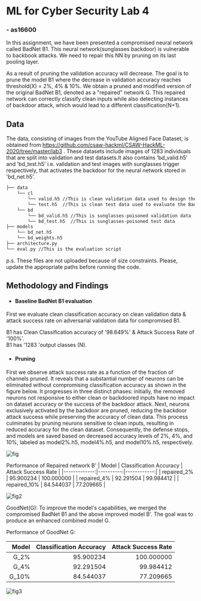 # ML for Cyber Security Lab 4
### - as16600

In this assignment, we have been presented a compromised neural network called BadNet B1. This neural network(sunglasses backdoor) is vulnerable to backbook attacks. We need to repair this NN by pruning on its last pooling layer.

As a result of pruning the validation accuracy will decrease. The goal is to prune the model B1 where the decrease in validation accuracy reaches threshold(X) = 2%, 4% & 10%. We obtain a pruned and modified version of the original BadNet B1, denoted as a "repaired" network G. This repaired network can correctly classify clean inputs while also detecting instances of backdoor attack, which would lead to a different classification(N+1).

## Data <a name='data'></a>

The data, consisting of images from the YouTube Aligned Face Dataset, is obtained from <https://github.com/csaw-hackml/CSAW-HackML-2020/tree/master/lab3> . These datasets include images of 1283 individuals that are split into validation and test datasets.It also contains 'bd_valid.h5' and 'bd_test.h5' i.e. validation and test images with sunglasses trigger respectively, that activates the backdoor for the neural network stored in 'bd_net.h5'.

```bash
├── data 
    └── cl
        └── valid.h5 //This is clean validation data used to design the defense
        └── test.h5  //This is clean test data used to evaluate the BadNet
    └── bd
        └── bd_valid.h5 //This is sunglasses-poisoned validation data
        └── bd_test.h5  //This is sunglasses-poisoned test data
├── models
    └── bd_net.h5
    └── bd_weights.h5
├── architecture.py
└── eval.py //This is the evaluation script
```
p.s. These files are not uploaded because of size constraints. Please, update the appropriate paths before running the code.

## Methodology and Findings <a name='methodology'></a>
- #### Baseline BadNet B1 evaluation 

First we evaluate clean classification accuracy on clean validation data & attack success rate on adversarial validation data for compromised B1.

B1 has Clean Classification accuracy of '98.649%' & Attack Success Rate of '100%'. \
B1 has '1283 'output classes (N).

- #### Pruning
First we observe attack success rate as a function of the fraction of channels pruned. It reveals that a substantial number of neurons can be eliminated without compromising classification accuracy as shown in the figure below. It progresses in three distinct phases: initially, the removed neurons not responsive to either clean or backdoored inputs have no impact on dataset accuracy or the success of the backdoor attack. Next, neurons exclusively activated by the backdoor are pruned, reducing the backdoor attack success while preserving the accuracy of clean data. This process culminates by pruning neurons sensitive to clean inputs, resulting in reduced accuracy for the clean dataset. Consequently, the defense stops, and models are saved based on decreased accuracy levels of 2%, 4%, and 10%, labeled as model2%.h5, model4%.h5, and model10%.h5, respectively.


![fig]()

Performance of Repaired network B'
|        Model |  Classification Accuracy  | Attack Success Rate |
|-------------:|----------:|------------:|
|  repaired_2% | 95.900234 |  100.000000 |
|  repaired_4% | 92.291504 |   99.984412 |
| repaired_10% | 84.544037 |   77.209665 |

 ![fig2]()

 GoodNet(G):
 To improve the model's capabilities, we merged the compromised BadNet B1 and the above improved model B'. The goal was to produce an enhanced combined model G.

Performance of GoodNet G:

|        Model |  Classification Accuracy  | Attack Success Rate |
|-------------:|----------:|------------:|
|  G_2% | 95.900234 |  100.000000 |
|  G_4% | 92.291504 |   99.984412 |
| G_10% | 84.544037 |   77.209665 |

![fig3]()
